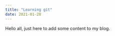 ```yaml
---
title: "Learning git"
date: 2021-01-28
---
```


Hello all, just here to add some content to my blog.

